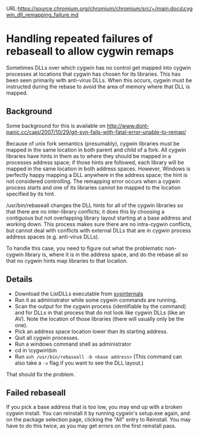 URL:https://source.chromium.org/chromium/chromium/src/+/main:docs\cygwin_dll_remapping_failure.md
# Handling repeated failures of rebaseall to allow cygwin remaps

Sometimes DLLs over which cygwin has no control get mapped into cygwin
processes at locations that cygwin has chosen for its libraries.
This has been seen primarily with anti-virus DLLs. When this occurs,
cygwin must be instructed during the rebase to avoid the area of
memory where that DLL is mapped.

## Background

Some background for this is available on
http://www.dont-panic.cc/capi/2007/10/29/git-svn-fails-with-fatal-error-unable-to-remap/

Because of unix fork semantics (presumably), cygwin libraries must be
mapped in the same location in both parent and child of a fork.  All
cygwin libraries have hints in them as to where they should be mapped
in a processes address space; if those hints are followed, each
library will be mapped in the same location in both address spaces.
However, Windows is perfectly happy mapping a DLL anywhere in the
address space; the hint is not considered controlling.  The remapping
error occurs when a cygwin process starts and one of its libraries
cannot be mapped to the location specified by its hint.

/usr/bin/rebaseall changes the DLL hints for all of the cygwin
libraries so that there are no inter-library conflicts; it does this
by choosing a contiguous but not overlapping library layout starting
at a base address and working down.  This process makes sure there are
no intra-cygwin conflicts, but cannot deal with conflicts with
external DLLs that are in cygwin process address spaces
(e.g. anti-virus DLLs).

To handle this case, you need to figure out what the problematic
non-cygwin library is, where it is in the address space, and do the
rebase all so that no cygwin hints map libraries to that location.

## Details

*   Download the ListDLLs executable from
    [sysinternals](http://technet.microsoft.com/en-us/sysinternals/bb896656.aspx)
*   Run it as administrator while some cygwin commands are running.
*   Scan the output for the cygwin process (identifiable by the command) and for
    DLLs in that process that do not look like cygwin DLLs (like an AV). Note
    the location of those libraries (there will usually only be the one).
*   Pick an address space location lower than its starting address.
*   Quit all cygwin processes.
*   Run a windows command shell as administrator
*   cd in \cygwin\bin
*   Run `ash /usr/bin/rebaseall -b <base address>` (This command can also take a
    `-v` flag if you want to see the DLL layout.)

That should fix the problem.

## Failed rebaseall

If you pick a base address that is too low, you may end up with a broken cygwin
install. You can reinstall it by running cygwin's setup.exe again, and on the
package selection page, clicking the "All" entry to Reinstall. You may have to
do this twice, as you may get errors on the first reinstall pass.
